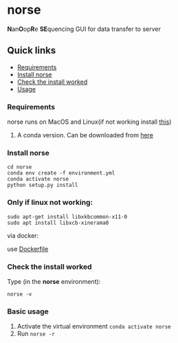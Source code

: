 # norse



**N**an**O**op**R**e **SE**quencing 
GUI for data transfer to server


## Quick links
  * [Requirements](#requirements)
  * [Install norse](#install-norse)
  * [Check the install worked](#check-the-install-worked)
  * [Usage](#basic-usage)

### Requirements

norse runs on MacOS and Linux(if not working install  [this](#only-if-linux-not-working))
1. A conda version. Can be downloaded from [here](https://www.anaconda.com/products/individual)




### Install norse
```shell=
cd norse
conda env create -f environment.yml
conda activate norse
python setup.py install
````


### Only if linux not working:
```shell=
sudo apt-get install libxkbcommon-x11-0
sudo apt install libxcb-xinerama0
``` 

via docker:

use [Dockerfile](https://github.com/t3ddezz/norse/blob/simplify/Dockerfile)



### Check the install worked

Type (in the <strong>norse</strong> environment):

```
norse -v
```

### Basic usage

1. Activate the virtual environment ``conda activate norse``
2. Run ``norse -r``



